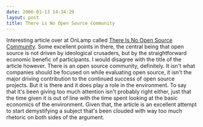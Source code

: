 ```yaml
---
date: 2006-01-13 14:34:29
layout: post
title: There is No Open Source Community
---
```


Interesting article over at OnLamp called [There Is No Open Source Community](http://www.onlamp.com/pub/a/onlamp/2006/01/12/no_oss_community.html?page=1). Some excellent points in there, the central being that open source is not driven by ideological crusaders, but by the straightforward economic benefic of participants. I would disagree with the title of the article however. There is an open source community, definitely. It isn't what companies should be focused on while evaluating open source, it isn't the major driving contribution to the continued success of open source projects. But it is there and it does play a role in the environment. To say that it's been giving too much attention isn't probably right either, just that the time given it is out of line with the time spent looking at the basic economics of the environment. Given that, the article is an excellent attempt to start demystifying a subject that's been clouded with way too much rhetoric on both sides of the argument.
